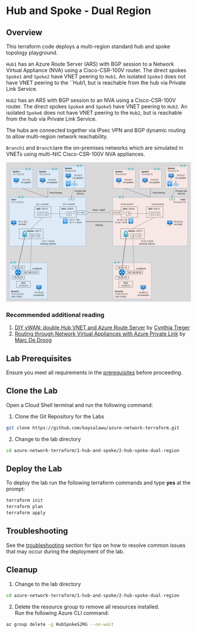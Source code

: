 # Hub and Spoke - Dual Region

## Overview

This terraform code deploys a multi-region standard hub and spoke topology playground.

`Hub1` has an Azure Route Server (ARS) with BGP session to a Network Virtual Appliance (NVA) using a Cisco-CSR-100V router. The direct spokes `Spoke1` and `Spoke2` have VNET peering to `Hub1`. An isolated `Spoke3` does not have VNET peering to the ``Hub1, but is reachable from the hub via Private Link Service.

`Hub2` has an ARS with BGP session to an NVA using a Cisco-CSR-100V router. The direct spokes `Spoke4` and `Spoke5` have VNET peering to `Hub2`. An isolated `Spoke6` does not have VNET peering to the `Hub2`, but is reachable from the hub via Private Link Service.

The hubs are connected together via IPsec VPN and BGP dynamic routing to allow multi-region network reachability.

`Branch1` and `Branch3`are the on-premises networks which are simulated in VNETs using multi-NIC Cisco-CSR-100V NVA appliances.

![Hub and Spoke (Dual region)](../../images/hub-spoke-dual-region.png)

### Recommended additional reading

1. [DIY vWAN: double Hub VNET and Azure Route Server](https://github.com/cynthiatreger/double-hub-vnet-and-ars) by [Cynthia Treger](https://github.com/cynthiatreger)
2. [Routing through Network Virtual Appliances with Azure Private Link](https://github.com/mddazure/azure-privatelink-routing) by [Marc De Droog](https://github.com/mddazure)

## Lab Prerequisites

Ensure you meet all requirements in the [prerequisites](../../prerequisites/) before proceeding.

## Clone the Lab

Open a Cloud Shell terminal and run the following command:
1. Clone the Git Repository for the Labs
```sh
git clone https://github.com/kaysalawu/azure-network-terraform.git
```

2. Change to the lab directory
```sh
cd azure-network-terraform/1-hub-and-spoke/2-hub-spoke-dual-region
```

## Deploy the Lab

To deploy the lab run the following terraform commands and type **yes** at the prompt:
```sh
terraform init
terraform plan
terraform apply
```

## Troubleshooting

See the [troubleshooting](../../troubleshooting/) section for tips on how to resolve common issues that may occur during the deployment of the lab.

## Cleanup

1. Change to the lab directory
```sh
cd azure-network-terraform/1-hub-and-spoke/2-hub-spoke-dual-region
```

2. Delete the resource group to remove all resources installed.\
Run the following Azure CLI command:

```sh
az group delete -g HubSpokeS2RG --no-wait
```
